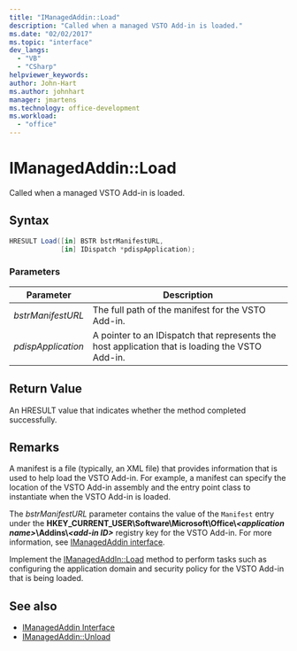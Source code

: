```yaml
---
title: "IManagedAddin::Load"
description: "Called when a managed VSTO Add-in is loaded."
ms.date: "02/02/2017"
ms.topic: "interface"
dev_langs:
  - "VB"
  - "CSharp"
helpviewer_keywords:
author: John-Hart
ms.author: johnhart
manager: jmartens
ms.technology: office-development
ms.workload:
  - "office"
---
```

# IManagedAddin::Load
  Called when a managed VSTO Add-in is loaded.

## Syntax

```csharp
HRESULT Load([in] BSTR bstrManifestURL,
             [in] IDispatch *pdispApplication);
```

### Parameters

|Parameter|Description|
|---------------|-----------------|
|*bstrManifestURL*|The full path of the manifest for the VSTO Add-in.|
|*pdispApplication*|A pointer to an IDispatch that represents the host application that is loading the VSTO Add-in.|

## Return Value
 An HRESULT value that indicates whether the method completed successfully.

## Remarks
 A manifest is a file (typically, an XML file) that provides information that is used to help load the VSTO Add-in. For example, a manifest can specify the location of the VSTO Add-in assembly and the entry point class to instantiate when the VSTO Add-in is loaded.

 The *bstrManifestURL* parameter contains the value of the `Manifest` entry under the **HKEY_CURRENT_USER\Software\Microsoft\Office\\_\<application name>_\Addins\\_\<add-in ID>_** registry key for the VSTO Add-in. For more information, see [IManagedAddin interface](../vsto/imanagedaddin-interface.md).

 Implement the [IManagedAddIn::Load](../vsto/imanagedaddin-load.md) method to perform tasks such as configuring the application domain and security policy for the VSTO Add-in that is being loaded.

## See also
- [IManagedAddin Interface](../vsto/imanagedaddin-interface.md)
- [IManagedAddin::Unload](../vsto/imanagedaddin-unload.md)
